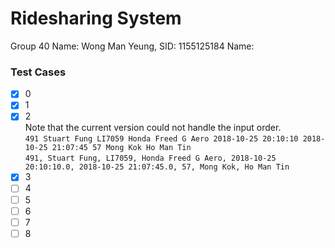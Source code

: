 # Ridesharing System

Group 40
Name: Wong Man Yeung, SID: 1155125184
Name:

### Test Cases ###
- [x] 0
- [x] 1
- [x] 2<br/>
Note that the current version could not handle the input order.<br/>
`491 Stuart Fung LI7059 Honda Freed G Aero 2018-10-25 20:10:10 2018-10-25 21:07:45 57 Mong Kok Ho Man Tin`<br/>
`491, Stuart Fung, LI7059, Honda Freed G Aero, 2018-10-25 20:10:10.0, 2018-10-25 21:07:45.0, 57, Mong Kok, Ho Man Tin`<br/>
- [x] 3
- [ ] 4
- [ ] 5
- [ ] 6
- [ ] 7
- [ ] 8
